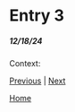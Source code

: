 # Entry 3
##### 12/18/24

Context: 

[Previous](entry02.md) | [Next](entry04.md)

[Home](../README.md)

